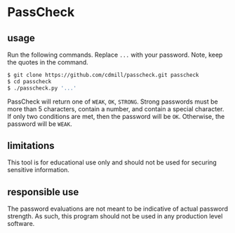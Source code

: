# PassCheck

## usage

Run the following commands. Replace `...` with your password. Note, keep the quotes in the
command.

```bash
$ git clone https://github.com/cdmill/passcheck.git passcheck
$ cd passcheck
$ ./passcheck.py '...'
```

PassCheck will return one of `WEAK`, `OK`, `STRONG`. Strong passwords must be more than
5 characters, contain a number, and contain a special character. If only two conditions
are met, then the password will be `OK`. Otherwise, the password will be `WEAK`.

## limitations

This tool is for educational use only and should not be used for securing sensitive information.

## responsible use

The password evaluations are not meant to be indicative of actual password strength.
As such, this program should not be used in any production level software.
